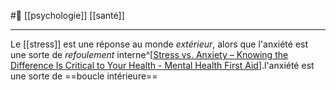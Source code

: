 #🌱 [[psychologie]] [[santé]] 

---
Le [[stress]] est une réponse au monde *extérieur*, alors que l'anxiété est une sorte de *refoulement* interne^[[Stress vs. Anxiety – Knowing the Difference Is Critical to Your Health - Mental Health First Aid](https://www.mentalhealthfirstaid.org/external/2018/06/stress-vs-anxiety/#:~:text=Stress%20is%20a%20common%20trigger,symptom%20of%20anxiety%2C%20not%20stress.)].l'anxiété est une sorte de ==boucle intérieure== 